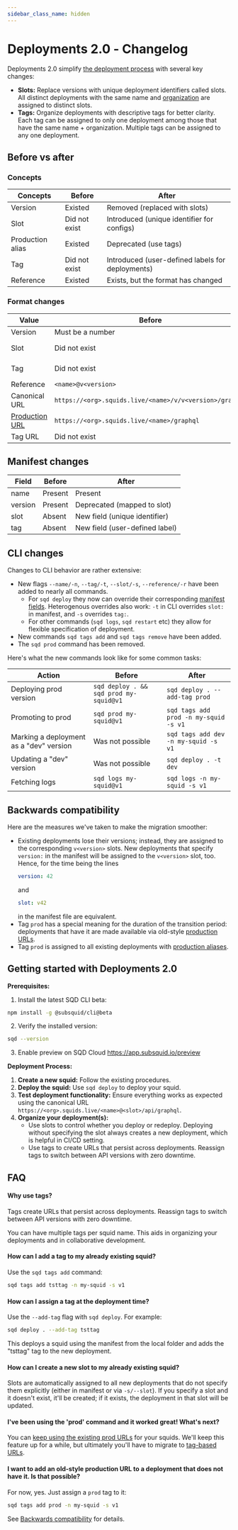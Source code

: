 ```yaml
---
sidebar_class_name: hidden
---
```


# Deployments 2.0 - Сhangelog

Deployments 2.0 simplify [the deployment process](/cloud/overview) with several key changes:

* **Slots:** Replace versions with unique deployment identifiers called slots. All distinct deployments with the same name and [organization](/cloud/resources/organizations) are assigned to distinct slots.
* **Tags:** Organize deployments with descriptive tags for better clarity. Each tag can be assigned to only one deployment among those that have the same name + organization. Multiple tags can be assigned to any one deployment.

## Before vs after

### Concepts

| Concepts                | Before                                    | After                                              |
|-------------------------|-------------------------------------------|----------------------------------------------------|
| Version                 | Existed                                   | Removed (replaced with slots)                      |
| Slot                    | Did not exist                             | Introduced (unique identifier for configs)         |
| Production alias        | Existed                                   | Deprecated (use tags)                              |
| Tag                     | Did not exist                             | Introduced (user-defined labels for deployments)   |
| Reference               | Existed                                   | Exists, but the format has changed                 |

### Format changes

| Value         | Before                                                  | After                                                 |
|---------------|---------------------------------------------------------|-------------------------------------------------------|
| Version       | Must be a number                                        | Deprecated                                            |
| Slot          | Did not exist                        | A string of up to six lower case alphanumeric characters, dashes allowed |
| Tag           | Did not exist                                   | A string of lowercase alphanumeric characters, dashes allowed |
| Reference     | `<name>@v<version>`                                     | `[<org>/]<name>(@<slot>\|:<tag>)`                     |
| Canonical URL | `https://<org>.squids.live/<name>/v/v<version>/graphql` | `https://<org>.squids.live/<name>@<slot>/api/graphql` |
| [Production URL](/cloud/resources/production-alias) | `https://<org>.squids.live/<name>/graphql` | Deprecated. See also [backwards compatibility](#backwards-compatibility). |
| Tag URL       | Did not exist                                           | `https://<org>.squids.live/<name>:<tag>/api/graphql`  |

## Manifest changes

| Field       | Before  | After                          |
|-------------|---------|--------------------------------|
| name        | Present | Present                        |
| version     | Present | Deprecated (mapped to slot)    |
| slot        | Absent  | New field (unique identifier)  |
| tag         | Absent  | New field (user-defined label) |

## CLI changes

Changes to CLI behavior are rather extensive:

* New flags `--name/-n`, `--tag/-t`, `--slot/-s`, `--reference/-r` have been added to nearly all commands.
  - For `sqd deploy` they now can override their corresponding [manifest fields](#manifest-changes). Heterogenous overrides also work: `-t` in CLI overrides `slot:` in manifest, and `-s` overrides `tag:`.
  - For other commands (`sqd logs`, `sqd restart` etc) they allow for flexible specification of deployment.
* New commands `sqd tags add` and `sqd tags remove` have been added.
* The `sqd prod` command has been removed.

Here's what the new commands look like for some common tasks:

| Action                                                  | Before                                    | After                                        |
|---------------------------------------------------------|-------------------------------------------|----------------------------------------------|
| Deploying prod version                                  | `sqd deploy . && sqd prod my-squid@v1`    | `sqd deploy . --add-tag prod`                |
| Promoting to prod                                       | `sqd prod my-squid@v1`                    | `sqd tags add prod -n my-squid -s v1`        |
| Marking a deployment as a "dev" version                 | Was not possible                          | `sqd tags add dev -n my-squid -s v1`         |
| Updating a "dev" version                                | Was not possible                          | `sqd deploy . -t dev`                        |
| Fetching logs                                           | `sqd logs my-squid@v1`                    | `sqd logs -n my-squid -s v1`                 |

## Backwards compatibility

Here are the measures we've taken to make the migration smoother:

* Existing deployments lose their versions; instead, they are assigned to the corresponding `v<version>` slots. New deployments that specify `version:` in the manifest will be assigned to the `v<version>` slot, too. Hence, for the time being the lines
  ```yaml
  version: 42
  ```
  and
  ```yaml
  slot: v42
  ```
  in the manifest file are equivalent.
* Tag `prod` has a special meaning for the duration of the transition period: deployments that have it are made available via old-style [production URLs](/cloud/resources/production-alias).
* Tag `prod` is assigned to all existing deployments with [production aliases](/cloud/resources/production-alias).

## Getting started with Deployments 2.0

**Prerequisites:**

1. Install the latest SQD CLI beta:

```bash
npm install -g @subsquid/cli@beta
```

2. Verify the installed version:

```bash
sqd --version
```

3. Enable preview on SQD Cloud https://app.subsquid.io/preview

**Deployment Process:**

1. **Create a new squid:** Follow the existing procedures.
2. **Deploy the squid:** Use `sqd deploy` to deploy your squid.
3. **Test deployment functionality:** Ensure everything works as expected using the canonical URL `https://<org>.squids.live/<name>@<slot>/api/graphql`.
4. **Organize your deployment(s):**
   - Use slots to control whether you deploy or redeploy. Deploying without specifying the slot always creates a new deployment, which is helpful in CI/CD setting.
   - Use tags to create URLs that persist across deployments. Reassign tags to switch between API versions with zero downtime.

## FAQ

#### Why use tags?

Tags create URLs that persist across deployments. Reassign tags to switch between API versions with zero downtime.

You can have multiple tags per squid name. This aids in organizing your deployments and in collaborative development.

#### How can I add a tag to my already existing squid?

Use the `sqd tags add` command:
```bash
sqd tags add tsttag -n my-squid -s v1
```

#### How can I assign a tag at the deployment time?

Use the `--add-tag` flag with `sqd deploy`. For example:

```bash
sqd deploy . --add-tag tsttag
```

This deploys a squid using the manifest from the local folder and adds the "tsttag" tag to the new deployment.

#### How can I create a new slot to my already existing squid?

Slots are automatically assigned to all new deployments that do not specify them explicitly (either in manifest or via `-s/--slot`). If you specify a slot and it doesn't exist, it'll be created; if it exists, the deployment in that slot will be updated.

#### I've been using the 'prod' command and it worked great! What's next?

You can [keep using the existing prod URLs](#backwards-compatibility) for your squids. We'll keep this feature up for a while, but ultimately you'll have to migrate to [tag-based URLs](#format-changes).

#### I want to add an old-style production URL to a deployment that does not have it. Is that possible?

For now, yes. Just assign a `prod` tag to it:
```bash
sqd tags add prod -n my-squid -s v1
```
See [Backwards compatibility](#backwards-compatibility) for details.
